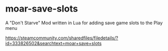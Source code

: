 # moar-save-slots
A "Don't Starve" Mod written in Lua for adding save game slots to the Play menu

https://steamcommunity.com/sharedfiles/filedetails/?id=333826502&searchtext=moar+save+slots
